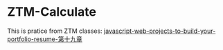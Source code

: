 # ZTM-Calculate
This is pratice from ZTM classes: [javascript-web-projects-to-build-your-portfolio-resume-第十九章](https://www.udemy.com/course/javascript-web-projects-to-build-your-portfolio-resume/?couponCode=ACCAGE0923)
